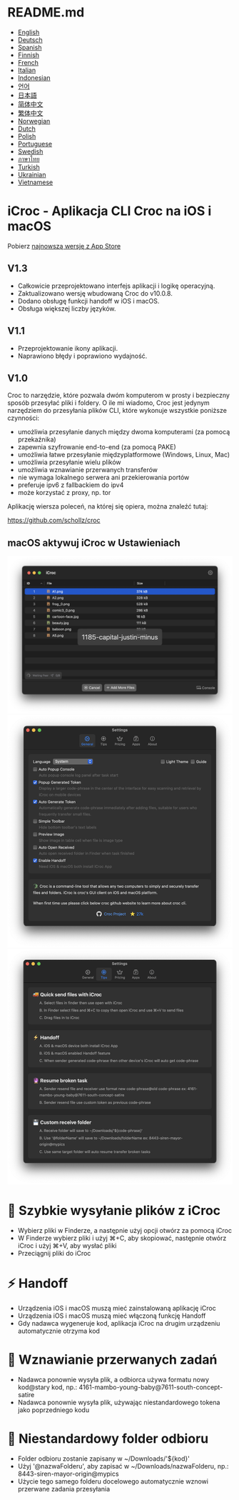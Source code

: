 # README.md
- [English](README.md)
- [Deutsch](README.de.md)
- [Spanish](README.es.md)
- [Finnish](README.fi.md)
- [French](README.fr.md)
- [Italian](README.it.md)
- [Indonesian](README.id.md)
- [언어](README.ko.md)
- [日本語](README.ja.md)
- [简体中文](README.zh_cn.md)
- [繁体中文](README.zh_tw.md)
- [Norwegian](README.nb.md)
- [Dutch](README.nl.md)
- [Polish](README.pl.md)
- [Portuguese](README.pt.md)
- [Swedish](README.sv.md)
- [ภาษาไทย](README.th.md)
- [Turkish](README.tr.md)
- [Ukrainian](README.uk.md)
- [Vietnamese](README.vi.md)

# iCroc - Aplikacja CLI Croc na iOS i macOS

Pobierz [najnowszą wersję z App Store](https://apps.apple.com/us/app/id6444355962)

V1.3
---
- Całkowicie przeprojektowano interfejs aplikacji i logikę operacyjną.
- Zaktualizowano wersję wbudowaną Croc do v10.0.8.
- Dodano obsługę funkcji handoff w iOS i macOS.
- Obsługa większej liczby języków.

V1.1
---
- Przeprojektowanie ikony aplikacji.
- Naprawiono błędy i poprawiono wydajność.

V1.0
---
Croc to narzędzie, które pozwala dwóm komputerom w prosty i bezpieczny sposób przesyłać pliki i foldery. O ile mi wiadomo, Croc jest jedynym narzędziem do przesyłania plików CLI, które wykonuje wszystkie poniższe czynności:

- umożliwia przesyłanie danych między dwoma komputerami (za pomocą przekaźnika)
- zapewnia szyfrowanie end-to-end (za pomocą PAKE)
- umożliwia łatwe przesyłanie międzyplatformowe (Windows, Linux, Mac)
- umożliwia przesyłanie wielu plików
- umożliwia wznawianie przerwanych transferów
- nie wymaga lokalnego serwera ani przekierowania portów
- preferuje ipv6 z fallbackiem do ipv4
- może korzystać z proxy, np. tor

Aplikację wiersza poleceń, na której się opiera, można znaleźć tutaj:

https://github.com/schollz/croc

## macOS aktywuj iCroc w Ustawieniach
![macOS-iCroc-1](images/macos1.png)
![macOS-iCroc-2](images/macos2.png)
![macOS-iCroc-3](images/macos3.png)

# 🚚 Szybkie wysyłanie plików z iCroc
- Wybierz pliki w Finderze, a następnie użyj opcji otwórz za pomocą iCroc
- W Finderze wybierz pliki i użyj ⌘+C, aby skopiować, następnie otwórz iCroc i użyj ⌘+V, aby wysłać pliki
- Przeciągnij pliki do iCroc

# ⚡ Handoff
- Urządzenia iOS i macOS muszą mieć zainstalowaną aplikację iCroc
- Urządzenia iOS i macOS muszą mieć włączoną funkcję Handoff
- Gdy nadawca wygeneruje kod, aplikacja iCroc na drugim urządzeniu automatycznie otrzyma kod

# 🔮 Wznawianie przerwanych zadań
- Nadawca ponownie wysyła plik, a odbiorca używa formatu nowy kod@stary kod, np.: 4161-mambo-young-baby@7611-south-concept-satire
- Nadawca ponownie wysyła plik, używając niestandardowego tokena jako poprzedniego kodu

# 💾 Niestandardowy folder odbioru
- Folder odbioru zostanie zapisany w ~/Downloads/'${kod}'
- Użyj '@nazwaFolderu', aby zapisać w ~/Downloads/nazwaFolderu, np.: 8443-siren-mayor-origin@mypics
- Użycie tego samego folderu docelowego automatycznie wznowi przerwane zadania przesyłania